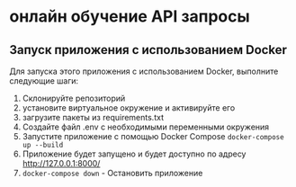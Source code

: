 # онлайн обучение API запросы

## Запуск приложения с использованием Docker

Для запуска этого приложения с использованием Docker, выполните следующие шаги:

1. Склонируйте репозиторий
2. установите виртуальное окружение и активируйте его
3. загрузите пакеты из requirements.txt
4. Создайте файл .env с необходимыми переменными окружения
5. Запустите приложение с помощью Docker Compose `docker-compose up --build`
6. Приложение будет запущено и будет доступно по адресу http://127.0.0.1:8000/
7. `docker-compose down` - Остановить приложение

 

